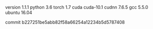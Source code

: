 version 1.1.1
python 3.6
torch 1.7
cuda cuda-10.1
cudnn 7.6.5
gcc 5.5.0
ubuntu 16.04

commit b227251be5abb82f58a66254a12234b5d5787408